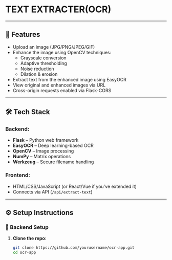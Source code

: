 # TEXT EXTRACTER(OCR) 
---

## 🚀 Features

- Upload an image (JPG/PNG/JPEG/GIF)
- Enhance the image using OpenCV techniques:
  - Grayscale conversion
  - Adaptive thresholding
  - Noise reduction
  - Dilation & erosion
- Extract text from the enhanced image using EasyOCR
- View original and enhanced images via URL
- Cross-origin requests enabled via Flask-CORS

---

## 🛠️ Tech Stack

### Backend:
- **Flask** – Python web framework
- **EasyOCR** – Deep learning-based OCR
- **OpenCV** – Image processing
- **NumPy** – Matrix operations
- **Werkzeug** – Secure filename handling

### Frontend:
- HTML/CSS/JavaScript (or React/Vue if you've extended it)
- Connects via API (`/api/extract-text`)

---

## ⚙️ Setup Instructions

### 🐍 Backend Setup

1. **Clone the repo**:
   ```bash
   git clone https://github.com/yourusername/ocr-app.git
   cd ocr-app
